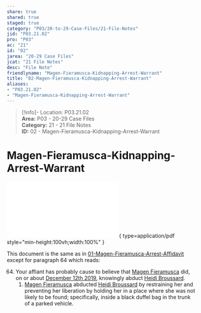 ```yaml
---  
share: true  
shared: true  
staged: true  
category: "P03/20-to-29-Case-Files/21-File-Notes"  
jid: "P03.21.02"  
pro: "P03"  
ac: "21"  
id: "02"  
jarea: "20-29 Case Files"  
jcat: "21 File Notes"  
desc: "File Note"  
friendlyname: "Magen-Fieramusca-Kidnapping-Arrest-Warrant"  
title: "02-Magen-Fieramusca-Kidnapping-Arrest-Warrant"  
aliases:   
- "P03.21.02"  
- "Magen-Fieramusca-Kidnapping-Arrest-Warrant"  
---  
```

>[!info]- Location: P03.21.02  
>**Area:** P03 - 20-29 Case Files  
>**Category:** 21 - 21 File Notes  
>**ID:** 02 - Magen-Fieramusca-Kidnapping-Arrest-Warrant  
  
# Magen-Fieramusca-Kidnapping-Arrest-Warrant  
  
![04-Magen-Fieramusca-Kidnapping-Arrest-Warrant](../../../assets/attachments/04-Magen-Fieramusca-Kidnapping-Arrest-Warrant.PDF){ type=application/pdf style="min-height:100vh;width:100%" }  
  
This document is the same as in [01-Magen-Fieramusca-Arrest-Affidavit](./02-Magen-Fieramusca-Arrest-Affidavit.md) except for paragraph 64 which reads:  
  
64. Your affiant has probably cause to believe that [Magen Fieramusca](../../70-to-79-People/72-Suspects-and-People-of-Interest/01-Magen-Rose-Fieramusca.md.md) did, on or about [December 12th 2019](../../10-to-19-Case-Dates/12-Crime-Dates/2019-12-12-Thursday-December-12-2019.md), knowingly abduct [Heidi Broussard](../../70-to-79-People/71-Victims/01-Heidi-Broussard.md).  
	1. [Magen Fieramusca](../../70-to-79-People/72-Suspects-and-People-of-Interest/01-Magen-Rose-Fieramusca.md.md) abducted [Heidi Broussard](../../70-to-79-People/71-Victims/01-Heidi-Broussard.md.md) by restraining her and preventing her liberation by holding her in a place where she was not likely to be found; specifically, inside a black duffel bag in the trunk of a parked vehicle.